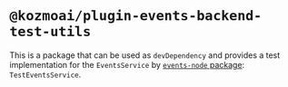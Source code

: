 # `@kozmoai/plugin-events-backend-test-utils`

This is a package that can be used as `devDependency`
and provides a test implementation for the `EventsService`
by [`events-node` package](../events-node/README.md): `TestEventsService`.
